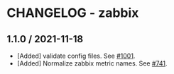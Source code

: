 # CHANGELOG - zabbix

## 1.1.0 / 2021-11-18

* [Added] validate config files. See [#1001](https://github.com/DataDog/integrations-extras/pull/1001).
* [Added] Normalize zabbix metric names. See [#741](https://github.com/DataDog/integrations-extras/pull/741).

